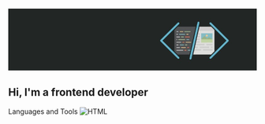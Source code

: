 ![Header](https://github.com/NotatNiiK/NotatNiiK/blob/main/assets/Header.jpg)

## Hi, I'm a frontend developer

Languages and Tools
![HTML](https://img.shields.io/badge/HTML-ff8000?style=for-the-badge&logo=html)
